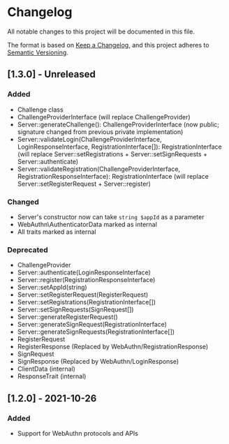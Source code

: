 # Changelog
All notable changes to this project will be documented in this file.

The format is based on [Keep a Changelog](https://keepachangelog.com/en/1.0.0/),
and this project adheres to [Semantic Versioning](https://semver.org/spec/v2.0.0.html).

## [1.3.0] - Unreleased

### Added
- Challenge class
- ChallengeProviderInterface (will replace ChallengeProvider)
- Server::generateChallenge(): ChallengeProviderInterface (now public; signature changed from previous private implementation)
- Server::validateLogin(ChallengeProviderInterface, LoginResponseInterface, RegistrationInterface[]): RegistrationInterface (will replace Server::setRegistrations + Server::setSignRequests + Server::authenticate)
- Server::validateRegistration(ChallengeProviderInterface, RegistrationResponseInterface): RegistrationInterface (will replace Server::setRegisterRequest + Server::register)

### Changed
- Server's constructor now can take `string $appId` as a parameter
- WebAuthn\AuthenticatorData marked as internal
- All traits marked as internal

### Deprecated
- ChallengeProvider
- Server::authenticate(LoginResponseInterface)
- Server::register(RegistrationResponseInterface)
- Server::setAppId(string)
- Server::setRegisterRequest(RegisterRequest)
- Server::setRegistrations(RegistrationInterface[])
- Server::setSignRequests(SignRequest[])
- Server::generateRegisterRequest()
- Server::generateSignRequest(RegistrationInterface)
- Server::generateSignRequests(RegistrationInterface[])
- RegisterRequest
- RegisterResponse (Replaced by WebAuthn/RegistrationResponse)
- SignRequest
- SignResponse (Replaced by WebAuthn/LoginResponse)
- ClientData (internal)
- ResponseTrait (internal)


## [1.2.0] - 2021-10-26
### Added
- Support for WebAuthn protocols and APIs
